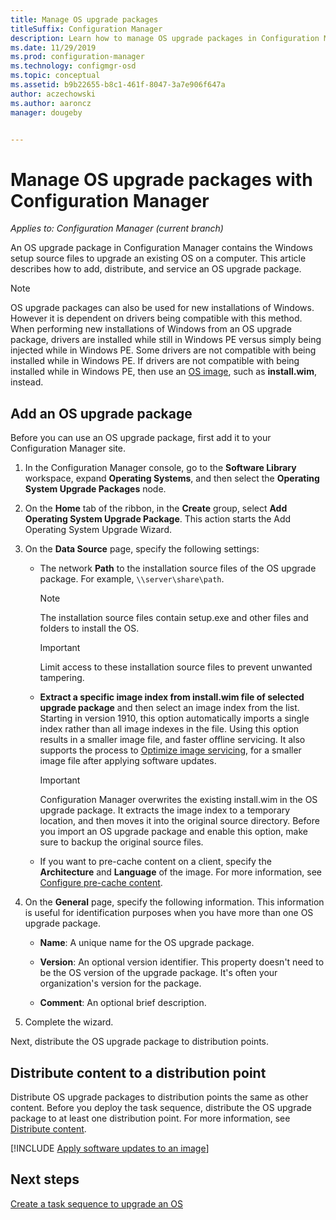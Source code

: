 ```yaml
---
title: Manage OS upgrade packages
titleSuffix: Configuration Manager
description: Learn how to manage OS upgrade packages in Configuration Manager.
ms.date: 11/29/2019
ms.prod: configuration-manager
ms.technology: configmgr-osd
ms.topic: conceptual
ms.assetid: b9b22655-b8c1-461f-8047-3a7e906f647a
author: aczechowski
ms.author: aaroncz
manager: dougeby


---
```


# Manage OS upgrade packages with Configuration Manager

*Applies to: Configuration Manager (current branch)*

An OS upgrade package in Configuration Manager contains the Windows setup source files to upgrade an existing OS on a computer. This article describes how to add, distribute, and service an OS upgrade package.

> [!NOTE]
> OS upgrade packages can also be used for new installations of Windows. However it is dependent on drivers being compatible with this method. When performing new installations of Windows from an OS upgrade package, drivers are installed while still in Windows PE versus simply being injected while in Windows PE. Some drivers are not compatible with being installed while in Windows PE. If drivers are not compatible with being installed while in Windows PE, then use an [OS image](manage-operating-system-images.md), such as **install.wim**, instead.

## <a name="BKMK_AddOSUpgradePkgs"></a> Add an OS upgrade package  

Before you can use an OS upgrade package, first add it to your Configuration Manager site.

1. In the Configuration Manager console, go to the **Software Library** workspace, expand **Operating Systems**, and then select the **Operating System Upgrade Packages** node.  

2. On the **Home** tab of the ribbon, in the **Create** group, select **Add Operating System Upgrade Package**. This action starts the Add Operating System Upgrade Wizard.  

3. On the **Data Source** page, specify the following settings:

    - The network **Path** to the installation source files of the OS upgrade package. For example, `\\server\share\path`.  

        > [!NOTE]  
        >  The installation source files contain setup.exe and other files and folders to install the OS.  

        > [!IMPORTANT]  
        >  Limit access to these installation source files to prevent unwanted tampering.  

    - **Extract a specific image index from install.wim file of selected upgrade package** and then select an image index from the list.<!--4931110--> Starting in version 1910, this option automatically imports a single index rather than all image indexes in the file. Using this option results in a smaller image file, and faster offline servicing. It also supports the process to [Optimize image servicing](#bkmk_resetbase), for a smaller image file after applying software updates.  

        > [!IMPORTANT]  
        > Configuration Manager overwrites the existing install.wim in the OS upgrade package. It extracts the image index to a temporary location, and then moves it into the original source directory. Before you import an OS upgrade package and enable this option, make sure to backup the original source files.

    - If you want to pre-cache content on a client, specify the **Architecture** and **Language** of the image. For more information, see [Configure pre-cache content](../deploy-use/configure-precache-content.md).  

4. On the **General** page, specify the following information. This information is useful for identification purposes when you have more than one OS upgrade package.  

    - **Name**: A unique name for the OS upgrade package.  

    - **Version**: An optional version identifier. This property doesn't need to be the OS version of the upgrade package. It's often your organization's version for the package.  

    - **Comment**: An optional brief description.  

5. Complete the wizard.  

Next, distribute the OS upgrade package to distribution points.  

## <a name="BKMK_Distribute"></a> Distribute content to a distribution point  

Distribute OS upgrade packages to distribution points the same as other content. Before you deploy the task sequence, distribute the OS upgrade package to at least one distribution point. For more information, see [Distribute content](../../core/servers/deploy/configure/deploy-and-manage-content.md#bkmk_distribute).  

[!INCLUDE [Apply software updates to an image](includes/wim-apply-updates.md)]

## Next steps

[Create a task sequence to upgrade an OS](../deploy-use/create-a-task-sequence-to-upgrade-an-operating-system.md)
